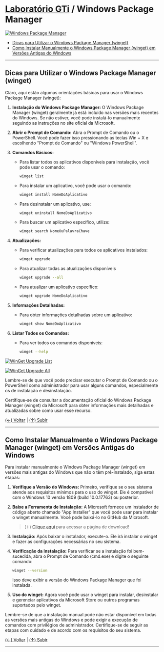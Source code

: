 # [Laboratório GTi](https://github.com/systemboys/GTi_Laboratory#laborat%C3%B3rio-gti "Laboratório GTi") / Windows Package Manager

[![Windows Package Manager](https://github.com/systemboys/GTi_Laboratory/blob/main/Microsoft%20Windows/Microsoft%20Windows%2010/Windows%20Package%20Manager%20(winget)/images/winget.jpg?raw=true "Windows Package Manager")](https://github.com/systemboys/GTi_Laboratory/blob/main/Microsoft%20Windows/Microsoft%20Windows%2010/Windows%20Package%20Manager%20(winget)/images/winget.jpg?raw=true "Windows Package Manager")

- [Dicas para Utilizar o Windows Package Manager (winget)](#dicas-para-utilizar-o-windows-package-manager-winget "Dicas para Utilizar o Windows Package Manager (winget)")
- [Como Instalar Manualmente o Windows Package Manager (winget) em Versões Antigas do Windows](#como-instalar-manualmente-o-windows-package-manager-winget-em-vers%C3%B5es-antigas-do-windows "Como Instalar Manualmente o Windows Package Manager (winget) em Versões Antigas do Windows")

---

## Dicas para Utilizar o Windows Package Manager (winget)

Claro, aqui estão algumas orientações básicas para usar o Windows Package Manager (winget):

1. **Instalação do Windows Package Manager:**
   O Windows Package Manager (winget) geralmente já está incluído nas versões mais recentes do Windows. Se não estiver, você pode instalá-lo manualmente seguindo as instruções no site oficial da Microsoft.

2. **Abrir o Prompt de Comando:**
   Abra o Prompt de Comando ou o PowerShell. Você pode fazer isso pressionando as teclas Win + X e escolhendo "Prompt de Comando" ou "Windows PowerShell".

3. **Comandos Básicos:**
   - Para listar todos os aplicativos disponíveis para instalação, você pode usar o comando:
     ```bash
     winget list
     ```
   - Para instalar um aplicativo, você pode usar o comando:
     ```bash
     winget install NomeDoAplicativo
     ```
   - Para desinstalar um aplicativo, use:
     ```bash
     winget uninstall NomeDoAplicativo
     ```
   - Para buscar um aplicativo específico, utilize:
     ```bash
     winget search NomeOuPalavraChave
     ```

4. **Atualizações:**
   - Para verificar atualizações para todos os aplicativos instalados:
     ```bash
     winget upgrade
     ```
   - Para atualizar todas as atualizações disponíveis
     ```bash
     winget upgrade --all
     ```
   - Para atualizar um aplicativo específico:
     ```bash
     winget upgrade NomeDoAplicativo
     ```

5. **Informações Detalhadas:**
   - Para obter informações detalhadas sobre um aplicativo:
     ```bash
     winget show NomeDoAplicativo
     ```

6. **Listar Todos os Comandos:**
   - Para ver todos os comandos disponíveis:
     ```bash
     winget --help
     ```

[![WinGet Upgrade List](https://github.com/systemboys/GTi_Laboratory/blob/main/Microsoft%20Windows/Microsoft%20Windows%2010/Windows%20Package%20Manager%20(winget)/images/listar.png?raw=true "WinGet Upgrade List")](https://github.com/systemboys/GTi_Laboratory/blob/main/Microsoft%20Windows/Microsoft%20Windows%2010/Windows%20Package%20Manager%20(winget)/images/listar.png?raw=true "WinGet Upgrade List")

[![WinGet Upgrade All](https://github.com/systemboys/GTi_Laboratory/blob/main/Microsoft%20Windows/Microsoft%20Windows%2010/Windows%20Package%20Manager%20(winget)/images/update_all.PNG?raw=true "WinGet Upgrade All")](https://github.com/systemboys/GTi_Laboratory/blob/main/Microsoft%20Windows/Microsoft%20Windows%2010/Windows%20Package%20Manager%20(winget)/images/update_all.PNG?raw=true "WinGet Upgrade All")

Lembre-se de que você pode precisar executar o Prompt de Comando ou o PowerShell como administrador para usar alguns comandos, especialmente os de instalação e desinstalação.

Certifique-se de consultar a documentação oficial do Windows Package Manager (winget) da Microsoft para obter informações mais detalhadas e atualizadas sobre como usar esse recurso.

[(&larr;) Voltar](https://github.com/systemboys/GTi_Laboratory#laborat%C3%B3rio-gti "Voltar ao Sumário") | 
[(&uarr;) Subir](#laborat%C3%B3rio-gti--windows-package-manager "Subir para o topo")

---

## Como Instalar Manualmente o Windows Package Manager (winget) em Versões Antigas do Windows

Para instalar manualmente o Windows Package Manager (winget) em versões mais antigas do Windows que não o têm pré-instalado, siga estas etapas:

1. **Verifique a Versão do Windows:** Primeiro, verifique se o seu sistema atende aos requisitos mínimos para o uso do winget. Ele é compatível com o Windows 10 versão 1809 (build 10.0.17763) ou posterior.

2. **Baixe a Ferramenta de Instalação:** A Microsoft fornece um instalador de código aberto chamado "App Installer" que você pode usar para instalar o winget manualmente. Você pode baixá-lo no GitHub da Microsoft.
    > ( i ) [Clique aqui](#https://learn.microsoft.com/pt-br/windows/package-manager/winget/ "Clique aqui") para acessar a página de download!

3. **Instalação:** Após baixar o instalador, execute-o. Ele irá instalar o winget e fazer as configurações necessárias no seu sistema.

4. **Verificação da Instalação:** Para verificar se a instalação foi bem-sucedida, abra o Prompt de Comando (cmd.exe) e digite o seguinte comando:

   ```bash
   winget --version
   ```

   Isso deve exibir a versão do Windows Package Manager que foi instalada.

5. **Uso do winget:** Agora você pode usar o winget para instalar, desinstalar e gerenciar aplicativos da Microsoft Store ou outros programas suportados pelo winget.

Lembre-se de que a instalação manual pode não estar disponível em todas as versões mais antigas do Windows e pode exigir a execução de comandos com privilégios de administrador. Certifique-se de seguir as etapas com cuidado e de acordo com os requisitos do seu sistema.

[(&larr;) Voltar](https://github.com/systemboys/GTi_Laboratory#laborat%C3%B3rio-gti "Voltar ao Sumário") | 
[(&uarr;) Subir](#laborat%C3%B3rio-gti--windows-package-manager "Subir para o topo")

---